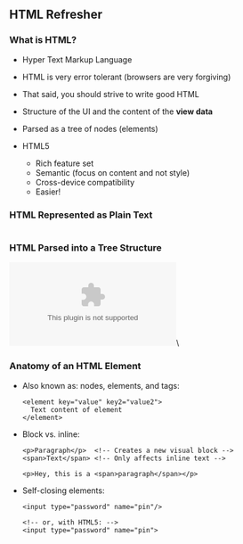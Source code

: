 ## HTML Refresher

### What is HTML?

  - Hyper Text Markup Language

  - HTML is very error tolerant (browsers are very forgiving)

  - That said, you should strive to write good HTML

  - Structure of the UI and the content of the **view data**

  - Parsed as a tree of nodes (elements)

  - HTML5
    - Rich feature set
    - Semantic (focus on content and not style)
    - Cross-device compatibility
    - Easier!

### HTML Represented as Plain Text

~~~ {.html insert="../../src/examples/html/simple.html"}
~~~

### HTML Parsed into a Tree Structure

![](../../diagrams/html/tree.dot)\
<!-- Placeholder -->

### Anatomy of an HTML Element

  - Also known as: nodes, elements, and tags:

    ~~~ {.html}
    <element key="value" key2="value2">
      Text content of element
    </element>
    ~~~

  - Block vs. inline:

    ~~~ {.html}
    <p>Paragraph</p>  <!-- Creates a new visual block -->
    <span>Text</span> <!-- Only affects inline text -->

    <p>Hey, this is a <span>paragraph</span></p>
    ~~~

  - Self-closing elements:

    ~~~ {.html}
    <input type="password" name="pin"/>

    <!-- or, with HTML5: -->
    <input type="password" name="pin">
    ~~~

